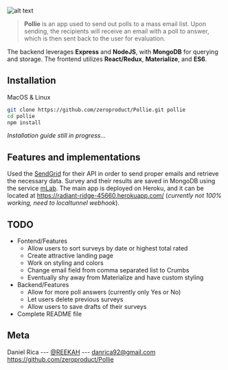 ![alt text](https://i.imgur.com/Nok0vNd.png "Pollie")

>**Pollie** is an app used to send out polls to a mass email list. Upon sending, the recipients will receive an email with a poll to answer, which is then sent back to the user for evaluation.

The backend leverages **Express** and **NodeJS**, with **MongoDB** for querying and storage. The frontend utilizes **React/Redux**, **Materialize**, and **ES6**.

## Installation
MacOS & Linux

```sh
git clone https://github.com/zeroproduct/Pollie.git pollie
cd pollie
npm install
```
*Installation guide still in progress...*

## Features and implementations
Used the [SendGrid](https://sendgrid.com/) for their API in order to send proper emails and retrieve the necessary data. Survey and their results are saved in MongoDB using the service [mLab](https://mlab.com/). The main app is deployed on Heroku, and it can be located at https://radiant-ridge-45660.herokuapp.com/ (*currently not 100% working, need to localtunnel webhook*).

## TODO
* Fontend/Features
  * Allow users to sort surveys by date or highest total rated
  * Create attractive landing page
  * Work on styling and colors
  * Change email field from comma separated list to Crumbs
  * Eventually shy away from Materialize and have custom styling
* Backend/Features
  * Allow for more poll answers (currently only Yes or No)
  * Let users delete previous surveys
  * Allow users to save drafts of their surveys
* Complete README file

## Meta
Daniel Rica --- [@REEKAH](http://reekah.now.sh/) --- danrica92@gmail.com
https://github.com/zeroproduct/Pollie
